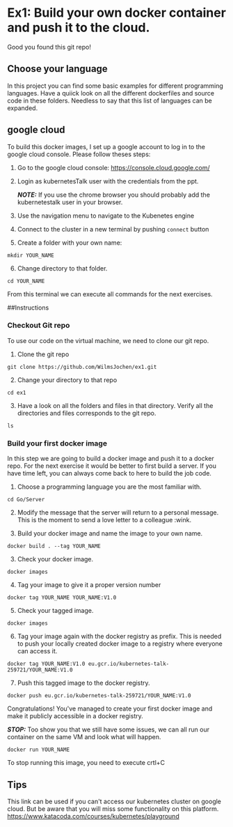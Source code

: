 # Ex1: Build your own docker container and push it to the cloud.

Good you found this git repo!
 
## Choose your language

In this project you can find some basic examples for different programming languages. Have a quiick look on all the different dockerfiles and source code in these folders.
Needless to say that this list of languages can be expanded. 

## google cloud
To build this docker images, I set up a google account to log in to the google cloud console.
Please follow theses steps:

1) Go to the google cloud console: https://console.cloud.google.com/

2) Login as kubernetesTalk user with the credentials from the ppt.
    
   **_NOTE:_**  If you use the chrome browser you should probably add the kubernetestalk user in your browser.

3) Use the navigation menu to navigate to the Kubenetes engine
4) Connect to the cluster in a new terminal by pushing `connect` button
5) Create a folder with your own name:

 ```
 mkdir YOUR_NAME
 ```
6) Change directory to that folder.
 ```
 cd YOUR_NAME
 ```

From this terminal we can execute all commands for the next exercises.

##Instructions
### Checkout Git repo
To use our code on the virtual machine, we need to clone our git repo.

1) Clone the git repo
 ```
 git clone https://github.com/WilmsJochen/ex1.git
 ```
2) Change your directory to that repo
 ```
 cd ex1
 ```
3) Have a look on all the folders and files in that directory.
 Verify all the directories and files corresponds to the git repo.
  ```
 ls
  ```

### Build your first docker image
In this step we are going to build a docker image and push it to a docker repo. For the next exercise it would be better to first build a server. If you have time left, you can always come back to here to build the job code.

1) Choose a programming language you are the most familiar with.
 ```
 cd Go/Server
 ```

2) Modify the message that the server will return to a personal message. This is the moment to send a love letter to a colleague :wink.

2) Build your docker image and name the image to your own name.
 ```
 docker build . --tag YOUR_NAME
 ```

3) Check your docker image.
 ```
 docker images
 ```

4) Tag your image to give it a proper version number
 ```
 docker tag YOUR_NAME YOUR_NAME:V1.0
 ```
5) Check your tagged image.
 ```
 docker images
 ```
6) Tag your image again with the docker registry as prefix. 
This is needed to push your locally created docker image to a registry where everyone can access it.
 ```
 docker tag YOUR_NAME:V1.0 eu.gcr.io/kubernetes-talk-259721/YOUR_NAME:V1.0
 ```

7) Push this tagged image to the docker registry.
 ```
 docker push eu.gcr.io/kubernetes-talk-259721/YOUR_NAME:V1.0
 ```

Congratulations! You've managed to create your first docker image and make it publicly accessible in a docker registry.

**_STOP:_** Too show you that we still have some issues, we can all run our container on the same VM and look what will happen.
 ```
 docker run YOUR_NAME
 ```
 To stop running this image, you need to execute crtl+C
 
## Tips

This link can be used if you can't access our kubernetes cluster on google cloud. But be aware that you will miss some functionality on this platform. 
https://www.katacoda.com/courses/kubernetes/playground
